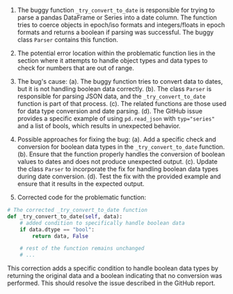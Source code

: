 1. The buggy function `_try_convert_to_date` is responsible for trying to parse a pandas DataFrame or Series into a date column. The function tries to coerce objects in epoch/iso formats and integers/floats in epoch formats and returns a boolean if parsing was successful. The buggy class `Parser` contains this function.

2. The potential error location within the problematic function lies in the section where it attempts to handle object types and data types to check for numbers that are out of range.

3. The bug's cause:
   (a). The buggy function tries to convert data to dates, but it is not handling boolean data correctly.
   (b). The class `Parser` is responsible for parsing JSON data, and the `_try_convert_to_date` function is part of that process.
   (c). The related functions are those used for data type conversion and date parsing.
   (d). The GitHub issue provides a specific example of using `pd.read_json` with `typ="series"` and a list of bools, which results in unexpected behavior.

4. Possible approaches for fixing the bug:
   (a). Add a specific check and conversion for boolean data types in the `_try_convert_to_date` function.
   (b). Ensure that the function properly handles the conversion of boolean values to dates and does not produce unexpected output.
   (c). Update the class `Parser` to incorporate the fix for handling boolean data types during date conversion.
   (d). Test the fix with the provided example and ensure that it results in the expected output.

5. Corrected code for the problematic function:
```python
# The corrected _try_convert_to_date function
def _try_convert_to_date(self, data):
    # added condition to specifically handle boolean data
    if data.dtype == "bool":
        return data, False

    # rest of the function remains unchanged
    # ...
```
This correction adds a specific condition to handle boolean data types by returning the original data and a boolean indicating that no conversion was performed. This should resolve the issue described in the GitHub report.